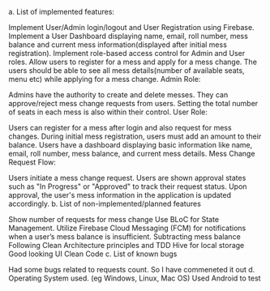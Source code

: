 a. List of implemented features:

Implement User/Admin login/logout and User Registration using Firebase.
Implement a User Dashboard displaying name, email, roll number, mess balance and current mess information(displayed after initial mess registration).
Implement role-based access control for Admin and User roles.
Allow users to register for a mess and apply for a mess change.
The users should be able to see all mess details(number of available seats, menu etc) while applying for a mess change.
Admin Role:

Admins have the authority to create and delete messes.
They can approve/reject mess change requests from users.
Setting the total number of seats in each mess is also within their control.
User Role:

Users can register for a mess after login and also request for mess changes.
During initial mess registration, users must add an amount to their balance.
Users have a dashboard displaying basic information like name, email, roll number, mess balance, and current mess details.
Mess Change Request Flow:

Users initiate a mess change request.
Users are shown approval states such as "In Progress" or "Approved" to track their request status.
Upon approval, the user's mess information in the application is updated accordingly.
b. List of non-implemented/planned features

Show number of requests for mess change
Use BLoC for State Management.
Utilize Firebase Cloud Messaging (FCM) for notifications when a user’s mess balance is insufficient.
Subtracting mess balance
Following Clean Architecture principles and TDD
Hive for local storage
Good looking UI
Clean Code
c. List of known bugs

Had some bugs related to requests count. So I have commeneted it out
d. Operating System used. (eg Windows, Linux, Mac OS) Used Android to test
